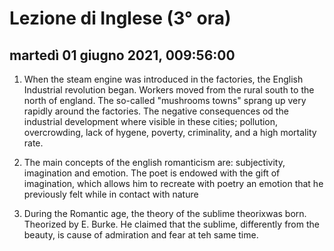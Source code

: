 
# Lezione di Inglese (3° ora)

## martedì 01 giugno 2021, 009:56:00

1) When the steam engine was introduced in the factories, the English Industrial revolution began.
Workers moved from the rural south to the north of england.
The so-called "mushrooms towns" sprang up very rapidly around the factories.
The negative consequences od the industrial development where visible in these cities; pollution, overcrowding, lack of hygene, poverty, criminality, and a high  mortality rate.
2) The main concepts of the english romanticism are: subjectivity, imagination and emotion.
The poet is endowed with the gift of imagination, which allows him to recreate with poetry an emotion that he previously felt while in contact with nature

5) During the Romantic age, the theory of the sublime theorixwas born.  Theorized by E. Burke.
He claimed that the sublime, differently from the beauty, is cause of admiration and fear at teh same time.
<!--stackedit_data:
eyJoaXN0b3J5IjpbMTY0NDY0MTA0MSwtODE5MzMyNzAyLDg2Mz
QwMTk1Niw1MzMxMTQ4NzIsLTE0NjAwNzQwNTZdfQ==
-->